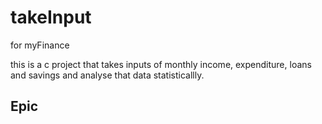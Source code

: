 # takeInput
for myFinance

this is a c project that takes inputs of monthly income, expenditure, loans and savings and analyse that data statisticallly.

## Epic